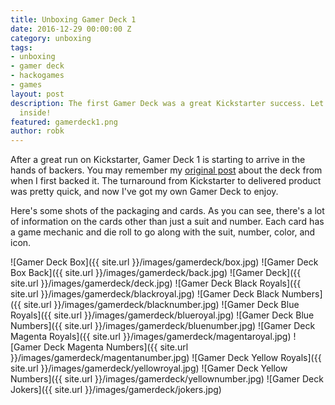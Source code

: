 ```yaml
---
title: Unboxing Gamer Deck 1
date: 2016-12-29 00:00:00 Z
category: unboxing
tags:
- unboxing
- gamer deck
- hackogames
- games
layout: post
description: The first Gamer Deck was a great Kickstarter success. Let's see what's
  inside!
featured: gamerdeck1.png
author: robk
---
```


After a great run on Kickstarter, Gamer Deck 1 is starting to arrive in the hands of backers. You may remember my [original post](http://pawnsperspective.com/Gamer-Deck-1-Kickstarter/) about the deck from when I first backed it. The turnaround from Kickstarter to delivered product was pretty quick, and now I've got my own Gamer Deck to enjoy.

Here's some shots of the packaging and cards. As you can see, there's a lot of information on the cards other than just a suit and number. Each card has a game mechanic and die roll to go along with the suit, number, color, and icon.

![Gamer Deck Box]({{ site.url }}/images/gamerdeck/box.jpg)
![Gamer Deck Box Back]({{ site.url }}/images/gamerdeck/back.jpg)
![Gamer Deck]({{ site.url }}/images/gamerdeck/deck.jpg)
![Gamer Deck Black Royals]({{ site.url }}/images/gamerdeck/blackroyal.jpg)
![Gamer Deck Black Numbers]({{ site.url }}/images/gamerdeck/blacknumber.jpg)
![Gamer Deck Blue Royals]({{ site.url }}/images/gamerdeck/blueroyal.jpg)
![Gamer Deck Blue Numbers]({{ site.url }}/images/gamerdeck/bluenumber.jpg)
![Gamer Deck Magenta Royals]({{ site.url }}/images/gamerdeck/magentaroyal.jpg)
![Gamer Deck Magenta Numbers]({{ site.url }}/images/gamerdeck/magentanumber.jpg)
![Gamer Deck Yellow Royals]({{ site.url }}/images/gamerdeck/yellowroyal.jpg)
![Gamer Deck Yellow Numbers]({{ site.url }}/images/gamerdeck/yellownumber.jpg)
![Gamer Deck Jokers]({{ site.url }}/images/gamerdeck/jokers.jpg)
